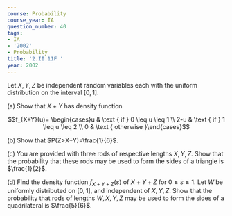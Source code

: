```yaml
---
course: Probability
course_year: IA
question_number: 40
tags:
- IA
- '2002'
- Probability
title: '2.II.11F '
year: 2002
---
```



Let $X, Y, Z$ be independent random variables each with the uniform distribution on the interval $[0,1]$.

(a) Show that $X+Y$ has density function

$$f_{X+Y}(u)= \begin{cases}u & \text { if } 0 \leq u \leq 1 \\ 2-u & \text { if } 1 \leq u \leq 2 \\ 0 & \text { otherwise }\end{cases}$$

(b) Show that $P(Z>X+Y)=\frac{1}{6}$.

(c) You are provided with three rods of respective lengths $X, Y, Z$. Show that the probability that these rods may be used to form the sides of a triangle is $\frac{1}{2}$.

(d) Find the density function $f_{X+Y+Z}(s)$ of $X+Y+Z$ for $0 \leqslant s \leqslant 1$. Let $W$ be uniformly distributed on $[0,1]$, and independent of $X, Y, Z$. Show that the probability that rods of lengths $W, X, Y, Z$ may be used to form the sides of a quadrilateral is $\frac{5}{6}$.